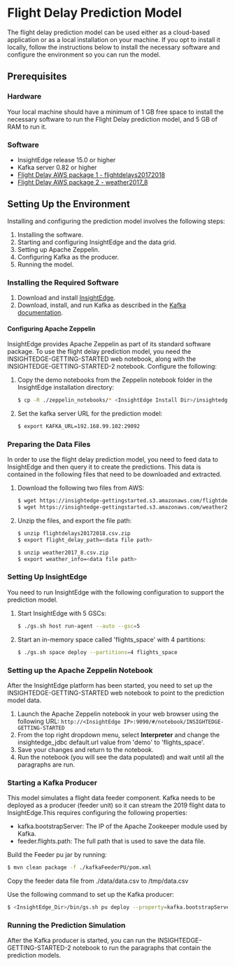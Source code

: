 # Flight Delay Prediction Model

The flight delay prediction model can be used either as a cloud-based application or as a local installation on your machine. If you opt to install it locally, follow the instructions below to install the necessary software and configure the environment so you can run the model.

## Prerequisites

### Hardware

Your local machine should have a minimum of 1 GB free space to install the necessary software to run the Flight Delay prediction model, and 5 GB of RAM to run it.

### Software

* InsightEdge release 15.0 or higher
* Kafka server 0.82 or higher 
* [Flight Delay AWS package 1 - flightdelays20172018](https://insightedge-gettingstarted.s3.amazonaws.com/flightdelays20172018.csv.zip)
* [Flight Delay AWS package 2 - weather2017_8](https://insightedge-gettingstarted.s3.amazonaws.com/weather2017_8.csv.zip)
 
## Setting Up the Environment

Installing and configuring the prediction model involves the following steps:

1. Installing the software.
1. Starting and configuring InsightEdge and the data grid.
1. Setting up Apache Zeppelin.
1. Configuring Kafka as the producer.
1. Running the model.

### Installing the Required Software

1. Download and install [InsightEdge](https://www.gigaspaces.com/downloads/).
1. Download, install, and run Kafka as described in the [Kafka documentation](https://kafka.apache.org/quickstart).

#### Configuring Apache Zeppelin

InsightEdge provides Apache Zeppelin as part of its standard software package. To use the flight delay prediction model, you need the  INSIGHTEDGE-GETTING-STARTED web notebook, along with the INSIGHTEDGE-GETTING-STARTED-2 notebook. Configure the following:

1. Copy the demo notebooks from the Zeppelin notebook folder in the InsightEdge installation directory:
   ```sh
   $ cp -R ./zeppelin_notebooks/* <InsightEdge Install Dir>/insightedge/zeppelin/notebook/
   ```

1. Set the kafka server URL for the prediction model:
   ```sh
   $ export KAFKA_URL=192.168.99.102:29092
   ```

### Preparing the Data Files

In order to use the flight delay prediction model, you need to feed data to InsightEdge and then query it to create the predictions. This data is contained in the following files that need to be downloaded and extracted.

1. Download the following two  files from AWS: 
   ```sh
   $ wget https://insightedge-gettingstarted.s3.amazonaws.com/flightdelays20172018.csv.zip
   $ wget https://insightedge-gettingstarted.s3.amazonaws.com/weather2017_8.csv.zip
   ```

1. Unzip the files, and export the file path:
   ```sh
   $ unzip flightdelays20172018.csv.zip
   $ export flight_delay_path=<data file path>
   
   $ unzip weather2017_8.csv.zip
   $ export weather_info=<data file path>
   ```

### Setting Up InsightEdge

You need to run InsightEdge with the following configuration to support the prediction model.

1. Start InsightEdge  with 5 GSCs:
   ```sh
   $ ./gs.sh host run-agent --auto --gsc=5
   ```

1. Start an in-memory space called 'flights_space' with 4 partitions:
   ```sh
   $ ./gs.sh space deploy --partitions=4 flights_space
   ```

### Setting up the Apache Zeppelin Notebook

After the InsightEdge platform has been started, you need to set up the INSIGHTEDGE-GETTING-STARTED web notebook to point to the prediction model data.

1. Launch the Apache Zeppelin notebook in your web browser using the following URL: `http://<InsightEdge IP>:9090/#/notebook/INSIGHTEDGE-GETTING-STARTED`
1. From the top right dropdown menu, select **Interpreter** and change the insightedge_jdbc default.url value from 'demo' to 'flights_space'.
1. Save your changes and return to the notebook.
1. Run the notebook (you will see the data populated) and wait until all the paragraphs are run.

### Starting a Kafka Producer


This model simulates a flight data feeder component. Kafka needs to be deployed as a producer (feeder unit) so it can stream the 2019 flight data to InsightEdge.This requires configuring the following properties:

* kafka.bootstrapServer: The IP of the Apache Zookeeper module used by Kafka.
* feeder.flights.path: The full path that is used to save the data file. 

Build the Feeder pu jar by running:

```sh
$ mvn clean package -f ./kafkaFeederPU/pom.xml
```
Copy the feeder data file from ./data/data.csv to /tmp/data.csv

Use the following command to set up the Kafka producer:

```sh
$ <InsightEdge_Dir>/bin/gs.sh pu deploy --property=kafka.bootstrapServer=127.0.0.1 --property=feeder.flights.path=/tmp/data.csv feeder ./kafkaFeederPU/target/kafka-pers-feeder.jar
```

### Running the Prediction Simulation

After the Kafka producer is started, you can run the INSIGHTEDGE-GETTING-STARTED-2 notebook to run the paragraphs that contain the prediction models.



